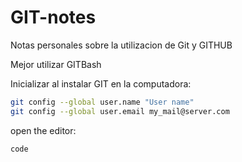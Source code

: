 # GIT-notes
Notas personales sobre la utilizacion de Git y GITHUB

Mejor utilizar GITBash 

Inicializar al instalar GIT en la computadora:   
```Bash
git config --global user.name "User name"   
git config --global user.email my_mail@server.com   
```
open the editor:   
```bash
code   
```   


